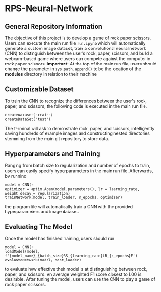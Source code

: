 # RPS-Neural-Network

## General Repository Information
The objective of this project is to develop a game of rock paper scissors. Users can execute the main run file `run.ipynb` which will automatically generate a custom image dataset, train a convolutional neural network (CNN) to distinguish between the user's rock, paper, scissors, and build a webcam-based game where users can compete against the computer in rock paper scissors. **Important:** At the top of the main run file, users should change the parameter in `sys.path.append()` to be the location of the **modules** directory in relation to their machine.

## Customizable Dataset 
To train the CNN to recognize the differences between the user's rock, paper, and scissors, the following code is executed in the main run file.
```
createDataSet("train")
createDataSet("test")
```
The terminal will ask to demonstrate rock, paper, and scissors, intelligently saving hundreds of example images and constructing nested directories stemming from the main git repository to store data.

## Hyperparameters and Training
Ranging from batch size to regularization and number of epochs to train, users can easily specify hyperparameters in the main run file. Afterwards, by running
```
model = CNN()
optimizer = optim.Adam(model.parameters(), lr = learning_rate, weight_decay = regularization)
trainNetwork(model, train_loader, n_epochs, optimizer)
```
the program file will automatically train a CNN with the provided hyperparameters and image dataset.

## Evaluating The Model
Once the model has finished training, users should run
```
model = CNN()
loadModel(model, f'{model_name}_{batch_size}BS_{learning_rate}LR_{n_epochs}E')
evaluateNetwork(model, test_loader)
```
to evaluate how effective their model is at distinguishing between rock, paper, and scissors. An average weighted F1 score closest to 1.00 is desirable. After tuning the model, users can use the CNN to play a game of rock paper scissors.
